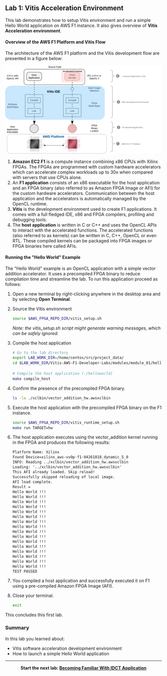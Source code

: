 ## Lab 1: Vitis Acceleration Environment
This lab demonstrates how to setup Vitis environment and run a simple Hello World application on AWS F1 instance. It also gives overview of **Vitis Acceleration environment**. 

#### Overview of the AWS F1 Platform and Vitis Flow

The architecture of the AWS F1 platform and the Vitis development flow are presented in a figure below:

![](images/module_01/overview/f1_platform_vitis.PNG)

1. **Amazon EC2 F1** is a compute instance combining x86 CPUs with Xilinx FPGAs. The FPGAs are programmed with custom hardware accelerators which can accelerate complex workloads up to 30x when compared with servers that use CPUs alone.
2. An **F1 application** consists of an x86 executable for the host application and an FPGA binary (also referred to as Amazon FPGA Image or AFI) for the custom hardware accelerators. Communication between the host application and the accelerators is automatically managed by the OpenCL runtime.
3. **Vitis** is the development environment used to create F1 applications. It comes with a full fledged IDE, x86 and FPGA compilers, profiling and debugging tools.
4. The **host application** is written in C or C++ and uses the OpenCL APIs to interact with the accelerated functions. The accelerated functions (also referred to as kernels) can be written in C, C++, OpenCL or even RTL. These compiled kernels can be packaged into FPGA images or FPGA binaries here called AFIs.

#### Running the "Hello World" Example

The "Hello World" example is an OpenCL application with a simple vector addition accelerator. It uses a precompiled FPGA binary to reduce compilation time and streamline the lab. To run this application proceed as follows:

1. Open a new terminal by right-clicking anywhere in the desktop area and by selecting **Open Terminal**.

1.  Source the Vitis environment  

    ```bash
    source $AWS_FPGA_REPO_DIR/vitis_setup.sh
    ```
	*Note: the vitis_setup.sh script might generate warning messages, which can be safely ignored.*

1.  Compile the host application

    ```bash
    # Go to the lab directory
    export LAB_WORK_DIR=/home/centos/src/project_data/
    cd $LAB_WORK_DIR/Vitis-AWS-F1-Developer-Labs/modules/module_01/helloworld

    # Compile the host application (./helloworld)
    make compile_host
    ```

1. Confirm the presence of the precompiled FPGA binary.

    ```bash
    ls -la ./xclbin/vector_addition_hw.awsxclbin
    ```

1. Execute the host application with the precompiled FPGA binary on the F1 instance.

    ```bash
    source $AWS_FPGA_REPO_DIR/vitis_runtime_setup.sh 
	make run TARGET=hw
	```

1. The host application executes using the vector_addition kernel running in the FPGA and produces the following results:

	```
	Platform Name: Xilinx
	Found Device=xilinx_aws-vu9p-f1-04261818_dynamic_5_0
	INFO: Reading ../xclbin/vector_addition_hw.awsxclbin
	Loading: '../xclbin/vector_addition_hw.awsxclbin'
	This AFI already loaded. Skip reload!
	Successfully skipped reloading of local image.
	AFI load complete.
	Result = 
	Hello World !!! 
	Hello World !!! 
	Hello World !!! 
	Hello World !!! 
	Hello World !!! 
	Hello World !!! 
	Hello World !!! 
	Hello World !!! 
	Hello World !!! 
	Hello World !!! 
	Hello World !!! 
	Hello World !!! 
	Hello World !!! 
	Hello World !!! 
	Hello World !!! 
	Hello World !!! 
	TEST PASSED
	```

1. You compiled a host application and successfully executed it on F1 using a pre-compiled Amazon FPGA Image (AFI).

1. Close your terminal.

    ```bash
    exit
    
    ```

This concludes this first lab.

### Summary 
In this lab you learned about:
* Vitis software acceleration development environment 
* How to launch a simple Hello World application 

---------------------------------------

<p align="center"><b>
Start the next lab: <a href="lab_02_idct_introduction.md">Becoming Familiar With IDCT Application</a>
</b></p>
